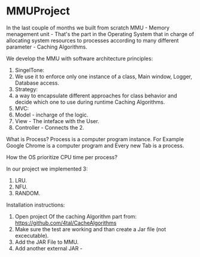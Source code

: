 # MMUProject


In the last couple of months we built from scratch MMU - Memory menagement unit - That's the part in the Operating System that in charge of allocating system resources to processes according to many different parameter - Caching Algorithms.

We develop the MMU with software architecture principles:
1. SingelTone:
  1. We use it to enforce only one instance of a class, Main window, Logger, Database access.
2. Strategy:
  1. a way to encapsulate different approaches for class behavior and decide which one to use during runtime Caching Algorithms.
3. MVC:
  1. Model - incharge of the logic.
  2. View - The inteface with the User.
  3. Controller - Connects the 2.
  
What is Process?
Process is a computer program instance.
For Example Google Chrome is a computer program and Every new Tab is a process.

How the OS prioritize CPU time per process?

In our project we implemented 3:
1. LRU.
2. NFU.
3. RANDOM.


Installation instructions:
1. Open project Of the caching Algorithm part from:
  https://github.com/4tal/CacheAlgorithms
2. Make sure the test are working and than create a Jar file (not excecutable).
3. Add the JAR File to MMU.
4. Add another external JAR - 
